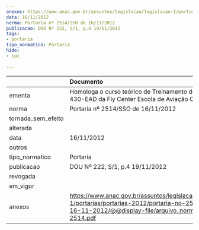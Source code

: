 ```yaml
---
anexos: https://www.anac.gov.br/assuntos/legislacao/legislacao-1/portarias/portarias-2012/portaria-no-2514-sso-de-16-11-2012/@@display-file/arquivo_norma/PA2012-2514.pdf
data: 16/11/2012
norma: Portaria nº 2514/SSO de 16/11/2012
publicacao: DOU Nº 222, S/1, p.4 19/11/2012
tags:
- portaria
tipo_normatico: Portaria
hide: 
- toc 
 
---
```


|                    | Documento                                                                                                                                                         |
|:-------------------|:------------------------------------------------------------------------------------------------------------------------------------------------------------------|
| ementa             | Homologa o curso teórico de Treinamento de Solo BELL 430-EAD da Fly Center Escola de Aviação Civil Ltda.                                                          |
| norma              | Portaria nº 2514/SSO de 16/11/2012                                                                                                                                |
| tornada_sem_efeito |                                                                                                                                                                   |
| alterada           |                                                                                                                                                                   |
| data               | 16/11/2012                                                                                                                                                        |
| outros             |                                                                                                                                                                   |
| tipo_normatico     | Portaria                                                                                                                                                          |
| publicacao         | DOU Nº 222, S/1, p.4 19/11/2012                                                                                                                                   |
| revogada           |                                                                                                                                                                   |
| em_vigor           |                                                                                                                                                                   |
| anexos             | https://www.anac.gov.br/assuntos/legislacao/legislacao-1/portarias/portarias-2012/portaria-no-2514-sso-de-16-11-2012/@@display-file/arquivo_norma/PA2012-2514.pdf |